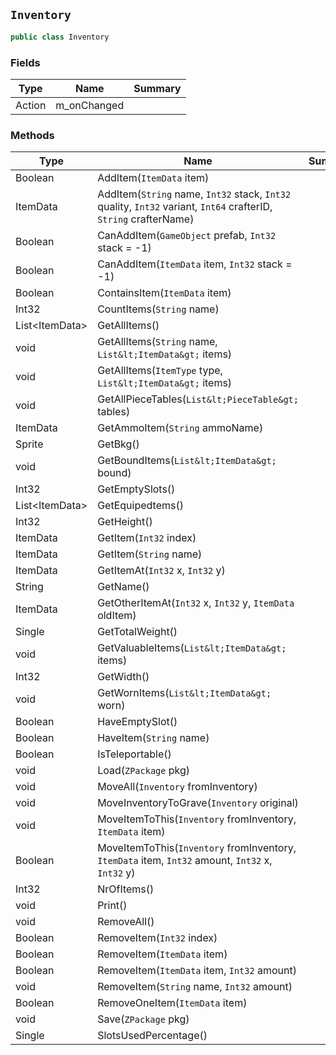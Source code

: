 ## `Inventory`

```csharp
public class Inventory

```

### Fields

| Type | Name | Summary | 
| --- | --- | --- | 
| Action | m_onChanged |  | 


### Methods

| Type | Name | Summary | 
| --- | --- | --- | 
| Boolean | AddItem(`ItemData` item) |  | 
| ItemData | AddItem(`String` name, `Int32` stack, `Int32` quality, `Int32` variant, `Int64` crafterID, `String` crafterName) |  | 
| Boolean | CanAddItem(`GameObject` prefab, `Int32` stack = -1) |  | 
| Boolean | CanAddItem(`ItemData` item, `Int32` stack = -1) |  | 
| Boolean | ContainsItem(`ItemData` item) |  | 
| Int32 | CountItems(`String` name) |  | 
| List&lt;ItemData&gt; | GetAllItems() |  | 
| void | GetAllItems(`String` name, `List&lt;ItemData&gt;` items) |  | 
| void | GetAllItems(`ItemType` type, `List&lt;ItemData&gt;` items) |  | 
| void | GetAllPieceTables(`List&lt;PieceTable&gt;` tables) |  | 
| ItemData | GetAmmoItem(`String` ammoName) |  | 
| Sprite | GetBkg() |  | 
| void | GetBoundItems(`List&lt;ItemData&gt;` bound) |  | 
| Int32 | GetEmptySlots() |  | 
| List&lt;ItemData&gt; | GetEquipedtems() |  | 
| Int32 | GetHeight() |  | 
| ItemData | GetItem(`Int32` index) |  | 
| ItemData | GetItem(`String` name) |  | 
| ItemData | GetItemAt(`Int32` x, `Int32` y) |  | 
| String | GetName() |  | 
| ItemData | GetOtherItemAt(`Int32` x, `Int32` y, `ItemData` oldItem) |  | 
| Single | GetTotalWeight() |  | 
| void | GetValuableItems(`List&lt;ItemData&gt;` items) |  | 
| Int32 | GetWidth() |  | 
| void | GetWornItems(`List&lt;ItemData&gt;` worn) |  | 
| Boolean | HaveEmptySlot() |  | 
| Boolean | HaveItem(`String` name) |  | 
| Boolean | IsTeleportable() |  | 
| void | Load(`ZPackage` pkg) |  | 
| void | MoveAll(`Inventory` fromInventory) |  | 
| void | MoveInventoryToGrave(`Inventory` original) |  | 
| void | MoveItemToThis(`Inventory` fromInventory, `ItemData` item) |  | 
| Boolean | MoveItemToThis(`Inventory` fromInventory, `ItemData` item, `Int32` amount, `Int32` x, `Int32` y) |  | 
| Int32 | NrOfItems() |  | 
| void | Print() |  | 
| void | RemoveAll() |  | 
| Boolean | RemoveItem(`Int32` index) |  | 
| Boolean | RemoveItem(`ItemData` item) |  | 
| Boolean | RemoveItem(`ItemData` item, `Int32` amount) |  | 
| void | RemoveItem(`String` name, `Int32` amount) |  | 
| Boolean | RemoveOneItem(`ItemData` item) |  | 
| void | Save(`ZPackage` pkg) |  | 
| Single | SlotsUsedPercentage() |  | 


